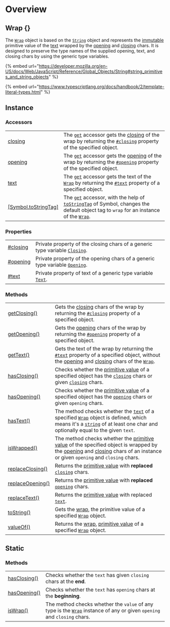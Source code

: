 # Overview

## Wrap {}

The [`Wrap`](overview.md) object is based on the [`String`](https://developer.mozilla.org/en-US/docs/Web/JavaScript/Reference/Global\_Objects/String) object and represents the [immutable](https://developer.mozilla.org/en-US/docs/Glossary/Immutable) primitive value of the [text](../library/basic-concepts.md#wrap-content) wrapped by the [opening](../library/basic-concepts.md#opening) and [closing](../library/basic-concepts.md#closing) chars. It is designed to preserve the type names of the supplied opening, text, and closing chars by using the generic type variables.

{% embed url="https://developer.mozilla.org/en-US/docs/Web/JavaScript/Reference/Global_Objects/String#string_primitives_and_string_objects" %}

{% embed url="https://www.typescriptlang.org/docs/handbook/2/template-literal-types.html" %}

## Instance

### Accessors

|                                                           |                                                                                                                                                                                                                                                                                                                                                 |
| --------------------------------------------------------- | ----------------------------------------------------------------------------------------------------------------------------------------------------------------------------------------------------------------------------------------------------------------------------------------------------------------------------------------------- |
| [closing](accessors/closing.md)                           | The [`get`](https://developer.mozilla.org/en-US/docs/Web/JavaScript/Reference/Functions/get) accessor gets the [closing](../library/basic-concepts.md#closing) of the wrap by returning the [`#closing`](properties/closing.md) property of the specified object.                                                                               |
| [opening](accessors/opening.md)                           | The [`get`](https://developer.mozilla.org/en-US/docs/Web/JavaScript/Reference/Functions/get) accessor gets the [opening](../library/basic-concepts.md#opening) of the wrap by returning the [`#opening`](properties/opening.md) property of the specified object.                                                                               |
| [text](accessors/text.md)                                 | The [`get`](https://developer.mozilla.org/en-US/docs/Web/JavaScript/Reference/Functions/get) accessor gets the text of the [`Wrap`](overview.md) by returning the [`#text`](properties/text.md) property of a specified object.                                                                                                                 |
| [\[Symbol.toStringTag\]](accessors/symbol.tostringtag.md) | The [`get`](https://developer.mozilla.org/en-US/docs/Web/JavaScript/Reference/Functions/get) accessor, with the help of [`toStringTag`](https://developer.mozilla.org/en-US/docs/Web/JavaScript/Reference/Global\_Objects/Symbol/toStringTag) of Symbol, changes the default object tag to `wrap` for an instance of the [`Wrap`](overview.md). |

### Properties

|                                   |                                                                                                                                 |
| --------------------------------- | ------------------------------------------------------------------------------------------------------------------------------- |
| [#closing](properties/closing.md) | Private property of the closing chars of a generic type variable [`Closing`](generic-type-variables.md#wrap-closing).           |
| [#opening](properties/opening.md) | Private property of the opening chars of a generic type variable [`Opening`](generic-type-variables.md#wrap-opening).           |
| [#text](properties/text.md)       | Private property of text of a generic type variable [`Text`](generic-type-variables.md#wrap-less-than...-text-...greater-than). |

### Methods

|                                                        |                                                                                                                                                                                                                                                                                                          |
| ------------------------------------------------------ | -------------------------------------------------------------------------------------------------------------------------------------------------------------------------------------------------------------------------------------------------------------------------------------------------------- |
| [getClosing()](methods/instance/getclosing.md)         | Gets the [closing](../library/basic-concepts.md#closing) chars of the wrap by returning the [`#closing`](properties/closing.md) property of a specified object.                                                                                                                                          |
| [getOpening()](methods/instance/getopening.md)         | Gets the [opening](../library/basic-concepts.md#opening) chars of the wrap by returning the [`#opening`](properties/opening.md) property of a specified object.                                                                                                                                          |
| [getText()](methods/instance/gettext.md)               | Gets the text of the wrap by returning the [`#text`](properties/text.md) property of a specified object, without the [opening](accessors/opening.md) and [closing](accessors/closing.md) chars of the [`Wrap`](overview.md).                                                                             |
| [hasClosing()](methods/instance/hasclosing.md)         | Checks whether the [primitive value](methods/instance/valueof.md) of a specified object has the [`closing`](accessors/closing.md) chars or given [`closing`](methods/instance/hasclosing.md#closing-string) chars.                                                                                       |
| [hasOpening()](methods/instance/hasopening.md)         | Checks whether the [primitive value](methods/instance/valueof.md) of a specified object has the [`opening`](accessors/opening.md) chars or given `opening` chars.                                                                                                                                        |
| [hasText()](methods/instance/hastext.md)               | The method checks whether the [`text`](accessors/text.md) of a specified [`Wrap`](overview.md) object is defined, which means it's a [`string`](https://developer.mozilla.org/en-US/docs/Web/JavaScript/Reference/Global\_Objects/String) of at least one char and optionally equal to the given `text`. |
| [isWrapped()](methods/instance/iswrapped.md)           | The method checks whether the [primitive value](methods/instance/valueof.md) of the specified object is wrapped by the [opening](accessors/opening.md) and [closing](accessors/closing.md) chars of an instance or given `opening` and `closing` chars.                                                  |
| [replaceClosing()](methods/instance/replaceclosing.md) | Returns the [primitive value](methods/instance/valueof.md) with **replaced** [`closing`](accessors/closing.md) chars.                                                                                                                                                                                    |
| [replaceOpening()](methods/instance/replaceopening.md) | Returns the [primitive value](methods/instance/valueof.md) with **replaced** [`opening`](accessors/opening.md) chars.                                                                                                                                                                                    |
| [replaceText()](methods/instance/replacetext.md)       | Returns the [primitive value](methods/instance/valueof.md) with replaced [`text`](accessors/text.md).                                                                                                                                                                                                    |
| [toString()](methods/instance/tostring.md)             | Gets the [wrap](../library/basic-concepts.md#wrap), the primitive value of a specified [`Wrap`](overview.md) object.                                                                                                                                                                                     |
| [valueOf()](methods/instance/valueof.md)               | Returns the [wrap](../library/basic-concepts.md#wrap), [primitive value](https://developer.mozilla.org/en-US/docs/Web/JavaScript/Reference/Global\_Objects/String/valueOf) of a specified [`Wrap`](overview.md) object.                                                                                  |

## Static

### Methods

|                                              |                                                                                                                                        |
| -------------------------------------------- | -------------------------------------------------------------------------------------------------------------------------------------- |
| [hasClosing()](methods/static/hasclosing.md) | Checks whether the `text` has given `closing` chars at the **end**.                                                                    |
| [hasOpening()](methods/static/hasopening.md) | Checks whether the `text` has `opening` chars at the **beginning**.                                                                    |
| [isWrap()](methods/static/iswrap.md)         | The method checks whether the `value` of any type is the [`Wrap`](overview.md) instance of any or given `opening` and `closing` chars. |
